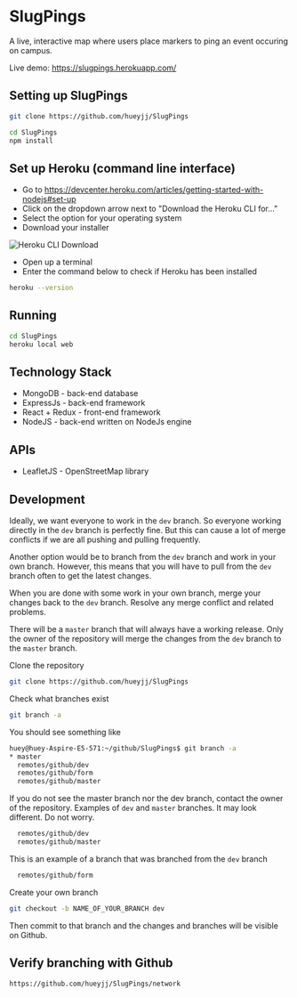# SlugPings
A live, interactive map where users place markers to ping an event occuring on campus.

Live demo: https://slugpings.herokuapp.com/

## Setting up SlugPings
```bash
git clone https://github.com/hueyjj/SlugPings

cd SlugPings
npm install
```

## Set up Heroku (command line interface)
- Go to https://devcenter.heroku.com/articles/getting-started-with-nodejs#set-up
- Click on the dropdown arrow next to "Download the Heroku CLI for..."
- Select the option for your operating system
- Download your installer

![Heroku CLI Download](https://raw.githubusercontent.com/hueyjj/SlugPings/master/screenshots/HerokuCLI.PNG)

- Open up a terminal
- Enter the command below to check if Heroku has been installed
```bash
heroku --version
```

## Running
```bash
cd SlugPings
heroku local web
```

## Technology Stack
- MongoDB - back-end database
- ExpressJs - back-end framework
- React + Redux - front-end framework
- NodeJS - back-end written on NodeJs engine

## APIs
- LeafletJS - OpenStreetMap library

## Development
Ideally, we want everyone to work in the `dev` branch. So everyone working directly in the `dev` branch is perfectly fine. But this can cause a lot of merge conflicts if we are all pushing and pulling frequently.

Another option would be to branch from the `dev` branch and work in your own branch. However, this means that you will have to pull from the `dev` branch often to get the latest changes. 

When you are done with some work in your own branch, merge your changes back to the `dev` branch. Resolve any merge conflict and related problems.

There will be a `master` branch that will always have a working release. Only the owner of the repository will merge the changes from the `dev` branch to the `master` branch.

Clone the repository
```bash
git clone https://github.com/hueyjj/SlugPings
```

Check what branches exist
```bash
git branch -a
```

You should see something like

```bash
huey@huey-Aspire-E5-571:~/github/SlugPings$ git branch -a
* master
  remotes/github/dev
  remotes/github/form
  remotes/github/master
```

If you do not see the master branch nor the dev branch, contact the owner of the repository. Examples of `dev` and `master` branches. It may look different. Do not worry.
```bash
  remotes/github/dev
  remotes/github/master
```
This is an example of a branch that was branched from the `dev` branch

```bash
  remotes/github/form
```

Create your own branch
```bash
git checkout -b NAME_OF_YOUR_BRANCH dev
```
Then commit to that branch and the changes and branches will be visible on Github.


## Verify branching with Github
`https://github.com/hueyjj/SlugPings/network`
